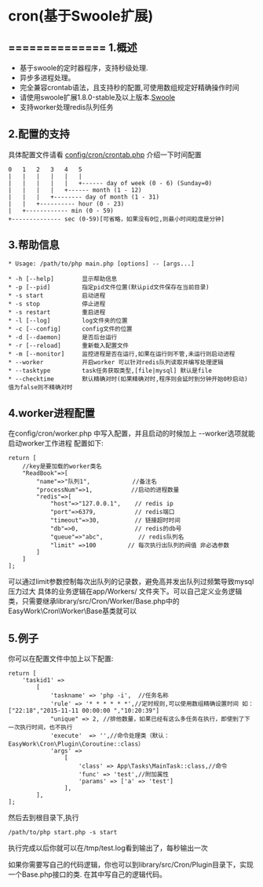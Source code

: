 # cron(基于Swoole扩展)
==============
1.概述
--------------
+ 基于swoole的定时器程序，支持秒级处理.
+ 异步多进程处理。
+ 完全兼容crontab语法，且支持秒的配置,可使用数组规定好精确操作时间
+ 请使用swoole扩展1.8.0-stable及以上版本.[Swoole](https://github.com/swoole/swoole-src)
+ 支持worker处理redis队列任务


2.配置的支持
--------------
具体配置文件请看 [config/cron/crontab.php](https://github.com/vzina/cron/blob/master/src/config/crontab.php)
介绍一下时间配置

    0   1   2   3   4   5
    |   |   |   |   |   |
    |   |   |   |   |   +------ day of week (0 - 6) (Sunday=0)
    |   |   |   |   +------ month (1 - 12)
    |   |   |   +-------- day of month (1 - 31)
    |   |   +---------- hour (0 - 23)
    |   +------------ min (0 - 59)
    +-------------- sec (0-59)[可省略，如果没有0位,则最小时间粒度是分钟]
3.帮助信息
----------
    * Usage: /path/to/php main.php [options] -- [args...]

    * -h [--help]        显示帮助信息
    * -p [--pid]         指定pid文件位置(默认pid文件保存在当前目录)
    * -s start           启动进程
    * -s stop            停止进程
    * -s restart         重启进程
    * -l [--log]         log文件夹的位置
    * -c [--config]      config文件的位置
    * -d [--daemon]      是否后台运行
    * -r [--reload]      重新载入配置文件
    * -m [--monitor]     监控进程是否在运行,如果在运行则不管,未运行则启动进程
    * --worker           开启worker 可以针对redis队列读取并编写处理逻辑
    * --tasktype         task任务获取类型,[file|mysql] 默认是file
    * --checktime        默认精确对时(如果精确对时,程序则会延时到分钟开始0秒启动) 值为false则不精确对时


4.worker进程配置
-----------------
在config/cron/worker.php 中写入配置，并且启动的时候加上 --worker选项就能启动worker工作进程
配置如下:

    return [
        //key是要加载的worker类名
        "ReadBook"=>[
            "name"=>"队列1",            //备注名
            "processNum"=>1,           //启动的进程数量
            "redis"=>[
                "host"=>"127.0.0.1",    // redis ip
                "port"=>6379,           // redis端口
                "timeout"=>30,          // 链接超时时间
                "db"=>0,                // redis的db号
                "queue"=>"abc",          // redis队列名
                "limit" =>100         // 每次执行出队列的阀值 非必选参数
            ]
        ]
    ];
可以通过limit参数控制每次出队列的记录数，避免高并发出队列过频繁导致mysql压力过大
具体的业务逻辑在app/Workers/ 文件夹下。可以自己定义业务逻辑类，只需要继承library/src/Cron/Worker/Base.php中的EasyWork\Cron\Worker\Base基类就可以


5.例子
-----------
你可以在配置文件中加上以下配置:

    return [
        'taskid1' =>
            [
                'taskname' => 'php -i',  //任务名称
                'rule' => '* * * * * *',//定时规则,可以使用数组精确设置时间 如：["22:18","2015-11-11 00:00:00 ","10:20:39"]
                "unique" => 2, //排他数量，如果已经有这么多任务在执行，即使到了下一次执行时间，也不执行
                'execute'  => '',//命令处理类（默认：EasyWork\Cron\Plugin\Coroutine::class）
                'args' =>
                    [
                        'class' => App\Tasks\MainTask::class,//命令
                        'func' => 'test',//附加属性
                        'params' => ['a' => 'test']
                    ],
            ],
    ];
然后去到根目录下,执行

    /path/to/php start.php -s start

执行完成以后你就可以在/tmp/test.log看到输出了，每秒输出一次

如果你需要写自己的代码逻辑，你也可以到library/src/Cron/Plugin目录下，实现一个Base.php接口的类.
在其中写自己的逻辑代码。
